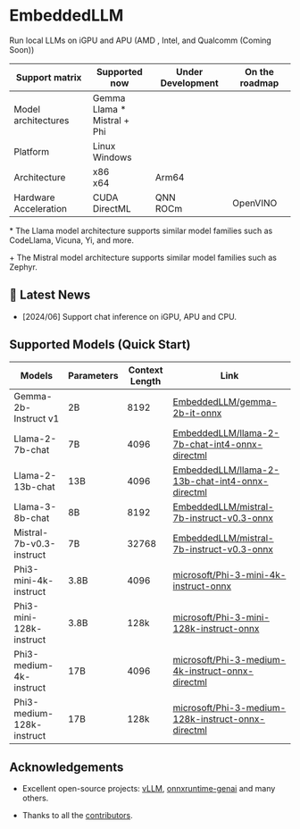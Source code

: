 # EmbeddedLLM

Run local LLMs on iGPU and APU (AMD , Intel, and Qualcomm (Coming Soon))

|Support matrix| Supported now| Under Development | On the roadmap|
|--------------|--------------|-------------------|---------------|
|Model architectures|  Gemma <br/> Llama * <br/> Mistral + <br/>Phi <br/>||
|Platform| Linux <br/> Windows  |  ||||
|Architecture|x86 <br/> x64 <br/> | Arm64 |||
|Hardware Acceleration|CUDA<br/>DirectML<br/>|QNN <br/> ROCm |OpenVINO

\* The Llama model architecture supports similar model families such as CodeLlama, Vicuna, Yi, and more.

\+ The Mistral model architecture supports similar model families such as Zephyr.



## 🚀 Latest News
- [2024/06] Support chat inference on iGPU, APU and CPU.


## Supported Models (Quick Start)
| Models              | Parameters | Context Length | Link |
|---------------------|------------|----------------|------|
|Gemma-2b-Instruct v1 |       2B   | 8192           | [EmbeddedLLM/gemma-2b-it-onnx](https://huggingface.co/EmbeddedLLM/gemma-2b-it-onnx) |
|Llama-2-7b-chat      | 7B         |    4096        | [EmbeddedLLM/llama-2-7b-chat-int4-onnx-directml](https://huggingface.co/EmbeddedLLM/llama-2-7b-chat-int4-onnx-directml) |
|Llama-2-13b-chat      | 13B         |    4096        | [EmbeddedLLM/llama-2-13b-chat-int4-onnx-directml](https://huggingface.co/EmbeddedLLM/llama-2-13b-chat-int4-onnx-directml) |
|Llama-3-8b-chat      | 8B           | 8192           | [EmbeddedLLM/mistral-7b-instruct-v0.3-onnx](https://huggingface.co/EmbeddedLLM/mistral-7b-instruct-v0.3-onnx) |
|Mistral-7b-v0.3-instruct| 7B        |   32768        | [EmbeddedLLM/mistral-7b-instruct-v0.3-onnx](https://huggingface.co/EmbeddedLLM/mistral-7b-instruct-v0.3-onnx)|
| Phi3-mini-4k-instruct | 3.8B      |   4096        | [microsoft/Phi-3-mini-4k-instruct-onnx](https://huggingface.co/microsoft/Phi-3-mini-4k-instruct-onnx) |
| Phi3-mini-128k-instruct | 3.8B |  128k | [microsoft/Phi-3-mini-128k-instruct-onnx](https://huggingface.co/microsoft/Phi-3-mini-128k-instruct-onnx) |
| Phi3-medium-4k-instruct | 17B | 4096 | [microsoft/Phi-3-medium-4k-instruct-onnx-directml](https://huggingface.co/microsoft/Phi-3-medium-4k-instruct-onnx-directml)|
| Phi3-medium-128k-instruct | 17B | 128k | [microsoft/Phi-3-medium-128k-instruct-onnx-directml](https://huggingface.co/microsoft/Phi-3-medium-128k-instruct-onnx-directml)|


## Acknowledgements
* Excellent open-source projects: [vLLM](https://github.com/vllm-project/vllm.git), [onnxruntime-genai](https://github.com/microsoft/onnxruntime-genai.git) and many others.

* Thanks to all the [contributors](./docs/contributors.md).